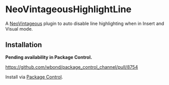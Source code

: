 # NeoVintageousHighlightLine

A [NeoVintageous](https://github.com/NeoVintageous/NeoVintageous) plugin to auto disable line highlighting when in Insert and Visual mode.

## Installation

**Pending availability in Package Control.**

https://github.com/wbond/package_control_channel/pull/8754

Install via [Package Control](https://packagecontrol.io/packages/NeoVintageousHighlightLine).
